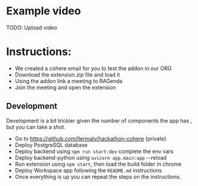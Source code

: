 # Example video
TODO: Upload video

# Instructions:

* We created a cohere email for you to test the addon in our ORG
* Download the extension.zip file and load it
* Using the addon link a meeting to RAGenda
* Join the meeting and open the extension

## Development

Development is a bit trickier given the number of components the app has , but you can take a shot.

* Go to https://github.com/llermaly/hackathon-cohere (private)
* Deploy PostgreSQL database
* Deploy backend using `npm run start:dev` complete the env vars
* Deploy backend-python using `uvicorn app.main:app` --reload
* Run extension using `npm start`, then load the build folder in chrome
* Deploy Workspace app following the `README.md` instructions
* Once everything is up you can repeat the steps on the instructions.
